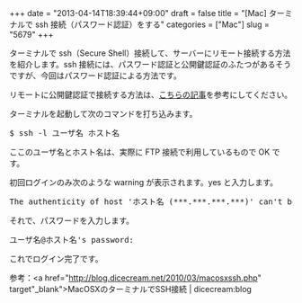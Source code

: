 +++
date = "2013-04-14T18:39:44+09:00"
draft = false
title = "[Mac] ターミナルで ssh 接続（パスワード認証）をする"
categories = ["Mac"]
slug = "5679"
+++

ターミナルで ssh（Secure Shell）接続して、サーバーにリモート接続する方法を紹介します。ssh 接続には、パスワード認証と公開鍵認証のふたつがあるそうですが、今回はパスワード認証による方法です。

リモートに公開鍵認証で接続する方法は、<a href="http://rakuishi.com/mac/5680/" target="_blank">こちらの記事</a>を参考にしてください。

ターミナルを起動して次のコマンドを打ち込みます。

<pre class="prettyprint">$ ssh -l ユーザ名 ホスト名</pre>

ここのユーザ名とホスト名は、実際に FTP 接続で利用しているもので OK です。

初回ログインのみ次のような warning が表示されます。yes と入力します。

<pre class="prettyprint">The authenticity of host 'ホスト名 (***.***.***.***)' can't be established. DSA key fingerprint is **:**:**:**:**:**:**:**:**:**:**:**:**:**:**:**. Are you sure you want to continue connecting (yes/no)? yes</pre>

それで、パスワードを入力します。

<pre class="prettyprint">ユーザ名@ホスト名's password: </pre>

これでログイン完了です。

参考：<a href="http://blog.dicecream.net/2010/03/macosxssh.php" target"_blank">MacOSXのターミナルでSSH接続 | dicecream:blog</a>
